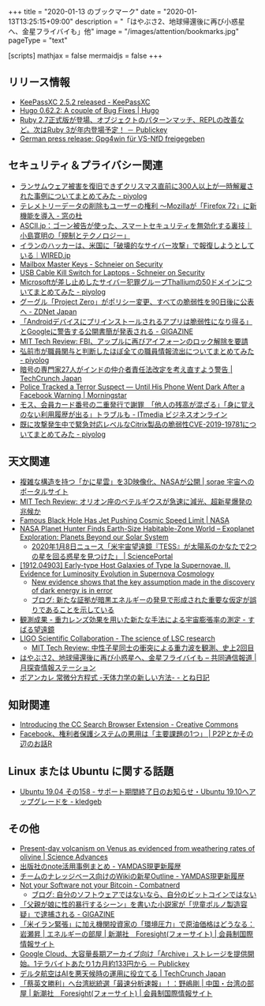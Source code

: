 +++
title = "2020-01-13 のブックマーク"
date =  "2020-01-13T13:25:15+09:00"
description = "「はやぶさ2、地球帰還後に再び小惑星へ、金星フライバイも」他"
image = "/images/attention/bookmarks.jpg"
pageType = "text"

[scripts]
  mathjax = false
  mermaidjs = false
+++

## リリース情報

- [KeePassXC 2.5.2 released - KeePassXC](https://keepassxc.org/blog/2020-01-04-2.5.2-released/)
- [Hugo 0.62.2: A couple of Bug Fixes | Hugo](https://gohugo.io/news/0.62.2-relnotes/)
- [Ruby 2.7正式版が登場、オブジェクトのパターンマッチ、REPLの改善など。次はRuby 3が年内登場予定！ － Publickey](https://www.publickey1.jp/blog/20/ruby_27replruby_3.html)
- [German press release: Gpg4win für VS-NfD freigegeben](https://gnupg.com/20200107-freigabe-vs-nfd.html)

## セキュリティ＆プライバシー関連

- [ランサムウェア被害を復旧できずクリスマス直前に300人以上が一時解雇された事例についてまとめてみた - piyolog](https://piyolog.hatenadiary.jp/entry/2020/01/05/072855)
- [テレメトリーデータの削除もユーザーの権利 ～Mozillaが「Firefox 72」に新機能を導入 - 窓の杜](https://forest.watch.impress.co.jp/docs/news/1227445.html)
- [ASCII.jp：ゴーン被告が使った、スマートセキュリティを無効化する裏技｜小島寛明の「規制とテクノロジー」](https://ascii.jp/limit/group/ida/elem/000/002/002/2002173/)
- [イランのハッカーは、米国に「破壊的なサイバー攻撃」で報復しようとしている｜WIRED.jp](https://wired.jp/2020/01/06/iran-soleimani-cyberattack-hackers/)
- [Mailbox Master Keys - Schneier on Security](https://www.schneier.com/blog/archives/2020/01/mailbox_master_.html)
- [USB Cable Kill Switch for Laptops - Schneier on Security](https://www.schneier.com/blog/archives/2020/01/usb_cable_kill_.html)
- [Microsoftが差し止めしたサイバー犯罪グループThalliumの50ドメインについてまとめてみた - piyolog](https://piyolog.hatenadiary.jp/entry/2020/01/08/065904)
- [グーグル「Project Zero」がポリシー変更、すべての脆弱性を90日後に公表へ - ZDNet Japan](https://japan.zdnet.com/article/35147804/)
- [「Androidデバイスにプリインストールされるアプリは脆弱性になり得る」とGoogleに警告する公開書簡が発表される - GIGAZINE](https://gigazine.net/news/20200109-open-letter-google/)
- [MIT Tech Review: FBI、アップルに再びアイフォーンのロック解除を要請](https://www.technologyreview.jp/nl/the-fbi-has-asked-apple-to-help-unlock-the-florida-gunmans-iphones/)
- [弘前市が職員関与と判断したほぼ全ての職員情報流出についてまとめてみた - piyolog](https://piyolog.hatenadiary.jp/entry/2020/01/10/071456)
- [暗号の専門家27人がインドの仲介者責任法改定を考え直すよう警告  |  TechCrunch Japan](https://techcrunch.com/2020/01/09/over-two-dozen-encryption-experts-call-on-india-to-rethink-changes-to-its-intermediary-liability-rules/)
- [Police Tracked a Terror Suspect — Until His Phone Went Dark After a Facebook Warning | Morningstar](https://www.morningstar.com/news/dow-jones/202001026663/police-tracked-a-terror-suspect-until-his-phone-went-dark-after-a-facebook-warning)
- [モス、会員カード番号の二重発行で謝罪　「他人の残高が混ざる」「身に覚えのない利用履歴が出る」トラブルも - ITmedia ビジネスオンライン](https://www.itmedia.co.jp/business/articles/2001/10/news129.html)
- [既に攻撃発生中で緊急対応レベルなCitrix製品の脆弱性CVE-2019-19781についてまとめてみた - piyolog](https://piyolog.hatenadiary.jp/entry/2020/01/12/113621)

## 天文関連

- [複雑な構造を持つ「かに星雲」を3D映像化、NASAが公開 | sorae 宇宙へのポータルサイト](https://sorae.info/astronomy/20200107-3d-crab.html)
- [MIT Tech Review: オリオン座のベテルギウスが急速に減光、超新星爆発の兆候か](https://www.technologyreview.jp/s/179481/a-star-called-betelgeuse-might-be-ready-to-explode-into-a-giant-supernova/)
- [Famous Black Hole Has Jet Pushing Cosmic Speed Limit | NASA](https://www.nasa.gov/mission_pages/chandra/images/famous-black-hole-has-jet-pushing-cosmic-speed-limit.html)
- [NASA Planet Hunter Finds Earth-Size Habitable-Zone World – Exoplanet Exploration: Planets Beyond our Solar System](https://exoplanets.nasa.gov/news/1617/nasa-planet-hunter-finds-earth-size-habitable-zone-world/)
    - [2020年1月8日ニュース「米宇宙望遠鏡『TESS』が太陽系のかなたで2つの星を回る惑星を見つけた」 | SciencePortal](https://scienceportal.jst.go.jp/news/newsflash_review/newsflash/2020/01/20200108_01.html)
- [[1912.04903] Early-type Host Galaxies of Type Ia Supernovae. II. Evidence for Luminosity Evolution in Supernova Cosmology](https://arxiv.org/abs/1912.04903)
    - [New evidence shows that the key assumption made in the discovery of dark energy is in error](https://phys.org/news/2020-01-evidence-key-assumption-discovery-dark.html)
    - [ブログ: 新たな証拠が暗黒エネルギーの発見で形成された重要な仮定が誤りであることを示している](https://okuranagaimo.blogspot.com/2020/01/blog-post_8.html)
- [観測成果 - 重力レンズ効果を用いた新たな手法による宇宙膨張率の測定 - すばる望遠鏡](https://subarutelescope.org/Pressrelease/2020/01/08/j_index.html)
- [LIGO Scientific Collaboration - The science of LSC research](https://www.ligo.org/science/Publication-GW190425/index.php)
    - [MIT Tech Review: 中性子星同士の衝突による重力波を観測、史上2回目](https://www.technologyreview.jp/nl/more-gravitational-waves-have-been-spotted-from-another-neutron-star-smash/)
- [はやぶさ2、地球帰還後に再び小惑星へ、金星フライバイも – 共同通信報道 | 月探査情報ステーション](https://moonstation.jp/blog/asteroidexp/hayabusa2/hayabusa2-to-continue-near-earth-asteroid-exploration-with-venus-flyby)
- [ポアンカレ 常微分方程式 -天体力学の新しい方法- - とね日記](https://blog.goo.ne.jp/ktonegaw/e/8dc81ef7e48c812b56befcc2345d59d4)

## 知財関連

- [Introducing the CC Search Browser Extension - Creative Commons](https://creativecommons.org/2020/01/06/cc-search-browser-extension/)
- [Facebook、権利者保護システムの悪用は「主要課題の1つ」 | P2Pとかその辺のお話R](https://p2ptk.org/copyright/3037)

## Linux または Ubuntu に関する話題

- [Ubuntu 19.04 その158 - サポート期間終了日のお知らせ・Ubuntu 19.10へアップグレードを - kledgeb](https://kledgeb.blogspot.com/2020/01/ubuntu-1904-158-ubuntu-1910.html)

## その他

- [Present-day volcanism on Venus as evidenced from weathering rates of olivine | Science Advances](https://advances.sciencemag.org/content/6/1/eaax7445)
- [出版社のnote活用事例まとめ - YAMDAS現更新履歴](https://yamdas.hatenablog.com/entry/20200106/publishers-note)
- [チームのナレッジベース向けのWikiの新星Outline - YAMDAS現更新履歴](https://yamdas.hatenablog.com/entry/20200106/outline-wiki)
- [Not your Software not your Bitcoin - Combatnerd](https://combatnerd.com/news/not-your-software-not-your-bitcoin/)
    - [ブログ: 自分のソフトウェアではないなら、自分のビットコインではない](https://okuranagaimo.blogspot.com/2020/01/blog-post_7.html)
- [「父親が娘に性的暴行するシーン」を書いた小説家が「児童ポルノ製造容疑」で逮捕される - GIGAZINE](https://gigazine.net/news/20200107-author-charged-with-child-porn-novel/)
- [「米イラン緊張」に加え機関投資家の「環境圧力」で原油価格はどうなる：岩瀬昇 | エネルギーの部屋 | 新潮社　Foresight(フォーサイト) | 会員制国際情報サイト](https://www.fsight.jp/articles/-/46350)
- [Google Cloud、大容量長期アーカイブ向け「Archive」ストレージを提供開始。1テラバイトあたり1カ月約133円から － Publickey](https://www.publickey1.jp/blog/20/google_cloudarchive11133.html)
- [デルタ航空はAIを悪天候時の運用に役立てる  |  TechCrunch Japan](https://techcrunch.com/2020/01/07/delta-air-lines-bets-on-ai-to-help-its-operations-run-smoothly-in-bad-weather/)
- [「蔡英文勝利」へ台湾総統選「最速分析速報」！：野嶋剛 | 中国・台湾の部屋 | 新潮社　Foresight(フォーサイト) | 会員制国際情報サイト](https://www.fsight.jp/articles/-/46367)
